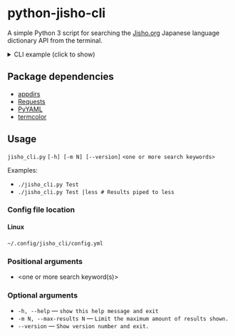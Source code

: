 # python-jisho-cli
A simple Python 3 script for searching the [Jisho.org](https://jisho.org/) Japanese language dictionary API from the terminal.

<details>
  <summary>CLI example (click to show)</summary>

![CLI example](example.svg?raw=true)
</details>

## Package dependencies

- [appdirs](https://pypi.org/project/appdirs/)
- [Requests](https://pypi.org/project/requests/)
- [PyYAML](https://pypi.org/project/PyYAML/)
- [termcolor](https://pypi.org/project/termcolor/)

## Usage

`jisho_cli.py` `[-h] [-m N] [--version]` `<one or more search keywords>`

Examples:
- `./jisho_cli.py Test`
- `./jisho_cli.py Test |less # Results piped to less`

### Config file location

#### Linux
`~/.config/jisho_cli/config.yml`

### Positional arguments
- <one or more search keyword(s)>

### Optional arguments
- `-h, --help` ― `show this help message and exit`
- `-m N, --max-results N` ― `Limit the maximum amount of results shown.`
- `--version` ― `Show version number and exit.`
